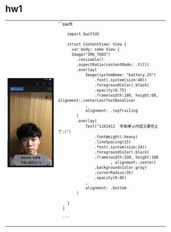 <h1>hw1</h1>
<table>
  <tr>
    <td>
      <img src="https://raw.githubusercontent.com/ldhejlv/yzu-swiftui-1101412/main/hw1_1101412.jpg">
    </td>
    <td>
      ```swift
      
        import SwiftUI

        struct ContentView: View {
          var body: some View {
          Image("IMG_7683")
            .resizable()
            .aspectRatio(contentMode: .fill)
            .overlay(
                Image(systemName: "battery.25")
                    .font(.system(size:40))
                    .foregroundColor(.black)
                    .opacity(0.75)
                    .frame(width:180, height:60, alignment:.centerLastTextBaseline)
                ,
                alignment: .topTrailing
            )
            .overlay(
                Text("1101412  李東樺\n月底又要吃土了:(")
                    .fontWeight(.heavy)
                    .lineSpacing(15)
                    .font(.system(size:24))
                    .foregroundColor(.black)
                    .frame(width:320, height:100
                           , alignment:.center)
                    .background(Color.gray)
                    .cornerRadius(35)
                    .opacity(0.85)
                ,
                alignment: .bottom
            )
        
        }
      }

      ```
  </td>
  </tr>
</table>
